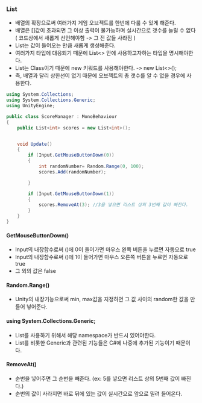 ### List
- 배열의 확장으로써 여러가지 게임 오브젝트를 한번에 다룰 수 있게 해준다.
- 배열은 []값이 초과되면 그 이상 출력이 불가능하며 실시간으로 갯수를 늘릴 수 없다 ( 코드상에서 새롭게 선언해야함 -> 그 전 값들 사라짐 )
- List는 값이 들어오는 만큼 새롭게 생성해준다.
- 여러가지 타입에 대응되기 때문에 List<> 안에 사용하고자하는 타입을 명시해야한다.
- List는 Class이기 때문에 new 키워드를 사용해야한다. -> new List<>(); 
- 즉, 배열과 달리 상한선이 없기 때문에 오브젝트의 총 갯수를 알 수 없을 경우에 사용한다.


```C#
using System.Collections;
using System.Collections.Generic;
using UnityEngine;

public class ScoreManager : MonoBehaviour
{
    public List<int> scores = new List<int>();


    void Update()
    {
        if (Input.GetMouseButtonDown(0))
        {
            int randomNumber= Random.Range(0, 100);
            scores.Add(randomNumber);

        }

        if (Input.GetMouseButtonDown(1))
        {
            scores.RemoveAt(3); //3을 넣으면 리스트 상의 3번째 값이 빠진다.
        }
    }
}

```
#### GetMouseButtonDown()
- Input의 내장함수로써 ()에 0이 들어가면 마우스 왼쪽 버튼을 누르면 자동으로 true
- Input의 내장함수로써 ()에 1이 들어가면 마우스 오른쪽 버튼을 누르면 자동으로 true
- 그 외의 값은 false 

#### Random.Range()
- Unity의 내장기능으로써 min, max값을 지정하면 그 값 사이의 random한 값을 만들어 넣어준다.

#### using System.Collections.Generic;
- List를 사용하기 위해서 해당 namespace가 반드시 있어야한다.
- List를 비롯한 Generic과 관련된 기능들은 C#에 나중에 추가된 기능이기 때문이다.

#### RemoveAt()
- 순번을 넣어주면 그 순번을 빼준다. (ex: 5를 넣으면 리스트 상의 5번째 값이 빠진다.)
- 순번의 값이 사라지면 바로 뒤에 있는 값이 실시간으로 앞으로 밀려 들어온다.
